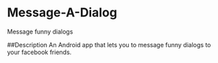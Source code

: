 # Message-A-Dialog
Message funny dialogs

##Description
An Android app that lets you to message funny dialogs to your facebook friends.

